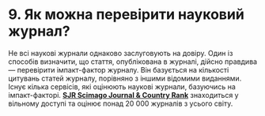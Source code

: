 # 9. Як можна перевірити науковий журнал?

Не всі наукові журнали однаково заслуговують на довіру. Один із способів визначити, що стаття, опублікована в журналі, дійсно правдива — перевірити імпакт-фактор журналу. Він базується на кількості цитувань статей журналу, порівняно з іншими відомими виданнями.
Існує кілька сервісів, які оцінюють наукові журнали, базуючись на імпакт-факторі. **[SJR Scimago Journal & Country Rank](http://www.scimagojr.com/)** знаходиться у вільному доступі та оцінює понад 20 000 журналів з усього світу.
